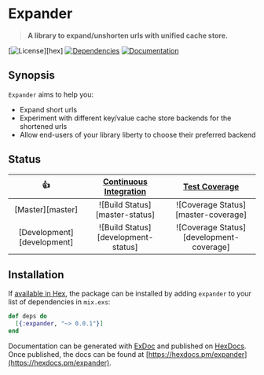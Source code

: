 # Expander

> **A library to expand/unshorten urls with unified cache store.**

[docs]: https://inch-ci.org/github/mojaz-io/expander
[docs-badge]: https://inch-ci.org/github/mojaz-io/expander.svg?branch=master&style=flat-square
[hex-license-badge]:   https://img.shields.io/badge/license-MIT-7D26CD.svg?maxAge=86400&style=flat-square

[deps]: https://beta.hexfaktor.org/github/mojaz-io/expander
[deps-badge]: https://beta.hexfaktor.org/badge/all/github/mojaz-io/expander.svg?branch=master&style=flat-square

[![License][hex-license-badge]][hex]
[![Dependencies][deps-badge]][deps]
[![Documentation][docs-badge]][docs]

## Synopsis

`Expander` aims to help you:

  - Expand short urls
  - Experiment with different key/value cache store backends for the shortened urls
  - Allow end-users of your library liberty to choose their preferred backend

## Status

|         :thumbsup:         |  [Continuous Integration][status]   |        [Test Coverage][coverage]         |
|:--------------------------:|:-----------------------------------:|:----------------------------------------:|
|      [Master][master]      |   ![Build Status][master-status]    |   ![Coverage Status][master-coverage]    |
| [Development][development] | ![Build Status][development-status] | ![Coverage Status][development-coverage] |

[status]: https://travis-ci.org/mojaz-io/expander
[coverage]: https://coveralls.io/github/mojaz-io/expander





## Installation

If [available in Hex](https://hex.pm/docs/publish), the package can be installed
by adding `expander` to your list of dependencies in `mix.exs`:

```elixir
def deps do
  [{:expander, "~> 0.0.1"}]
end
```

Documentation can be generated with [ExDoc](https://github.com/elixir-lang/ex_doc)
and published on [HexDocs](https://hexdocs.pm). Once published, the docs can
be found at [https://hexdocs.pm/expander](https://hexdocs.pm/expander).


